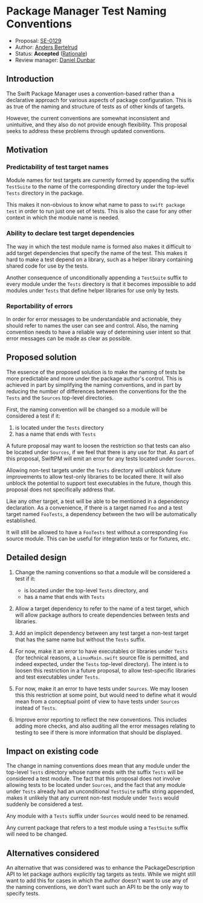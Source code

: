 # Package Manager Test Naming Conventions

* Proposal: [SE-0129](0129-package-manager-test-naming-conventions.md)
* Author: [Anders Bertelrud](https://github.com/abertelrud)
* Status: **Accepted** ([Rationale](https://lists.swift.org/pipermail/swift-build-dev/Week-of-Mon-20160725/000572.html))
* Review manager: [Daniel Dunbar](https://github.com/ddunbar)

## Introduction

The Swift Package Manager uses a convention-based rather than a declarative
approach for various aspects of package configuration.  This is as true of the
naming and structure of tests as of other kinds of targets.

However, the current conventions are somewhat inconsistent and unintuitive, and
they also do not provide enough flexibility.  This proposal seeks to address
these problems through updated conventions.

## Motivation

### Predictability of test target names

Module names for test targets are currently formed by appending the suffix
`TestSuite` to the name of the corresponding directory under the top-level
`Tests` directory in the package.

This makes it non-obvious to know what name to pass to `swift package test` in
order to run just one set of tests.  This is also the case for any other context
in which the module name is needed.

### Ability to declare test target dependencies

The way in which the test module name is formed also makes it difficult to add
target dependencies that specify the name of the test.  This makes it hard to
make a test depend on a library, such as a helper library containing shared code
for use by the tests.

Another consequence of unconditionally appending a `TestSuite` suffix to every
module under the `Tests` directory is that it becomes impossible to add modules
under `Tests` that define helper libraries for use only by tests.

### Reportability of errors

In order for error messages to be understandable and actionable, they should
refer to names the user can see and control.  Also, the naming convention needs
to have a reliable way of determining user intent so that error messages can be
made as clear as possible.

## Proposed solution

The essence of the proposed solution is to make the naming of tests be more
predictable and more under the package author's control.  This is achieved in
part by simplifying the naming conventions, and in part by reducing the number
of differences between the conventions for the the `Tests` and the `Sources`
top-level directories.

First, the naming convention will be changed so a module will be considered a
test if it:

1. is located under the `Tests` directory
2. has a name that ends with `Tests`

A future proposal may want to loosen the restriction so that tests can also be
located under `Sources`, if we feel that there is any use for that.  As part of
this proposal, SwiftPM will emit an error for any tests located under `Sources`.

Allowing non-test targets under the `Tests` directory will unblock future
improvements to allow test-only libraries to be located there.  It will also
unblock the potential to support test executables in the future, though this
proposal does not specifically address that.

Like any other target, a test will be able to be mentioned in a dependency
declaration.  As a convenience, if there is a target named `Foo` and a test
target named `FooTests`, a dependency between the two will be automatically
established.

It will still be allowed to have a `FooTests` test without a corresponding `Foo`
source module.  This can be useful for integration tests or for fixtures, etc.

## Detailed design

1. Change the naming conventions so that a module will be considered a test if
   it:
    - is located under the top-level `Tests` directory, and
    - has a name that ends with `Tests`
   
2. Allow a target dependency to refer to the name of a test target, which will
   allow package authors to create dependencies between tests and libraries.

3. Add an implicit dependency between any test target a non-test target that has
   the same name but without the `Tests` suffix.

4. For now, make it an error to have executables or libraries under `Tests` (for
   technical reasons, a `LinuxMain.swift` source file is permitted, and indeed
   expected, under the `Tests` top-level directory).  The intent is to loosen
   this restriction in a future proposal, to allow test-specific libraries and
   test executables under `Tests`.
   
5. For now, make it an error to have tests under `Sources`.  We may loosen this
   this restriction at some point, but would need to define what it would mean
   from a conceptual point of view to have tests under `Sources` instead of
   `Tests`.

6. Improve error reporting to reflect the new conventions.  This includes adding
   more checks, and also auditing all the error messages relating to testing to
   see if there is more information that should be displayed.
   
## Impact on existing code

The change in naming conventions does mean that any module under the top-level
`Tests` directory whose name ends with the suffix `Tests` will be considered a
test module.  The fact that this proposal does not involve allowing tests to be
located under `Sources`, and the fact that any module under `Tests` already had
an unconditional `TestSuite` suffix string appended, makes it unlikely that any
current non-test module under `Tests` would suddenly be considered a test.

Any module with a `Tests` suffix under `Sources` would need to be renamed.

Any current package that refers to a test module using a `TestSuite` suffix will
need to be changed.

## Alternatives considered

An alternative that was considered was to enhance the PackageDescription API to
let package authors explicitly tag targets as tests.  While we might still want
to add this for cases in which the author doesn't want to use any of the naming
conventions, we don't want such an API to be the only way to specify tests.
